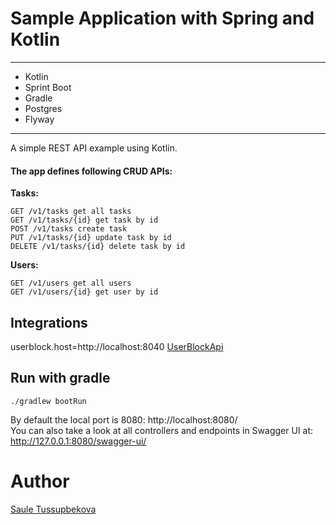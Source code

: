 # Sample Application with Spring and Kotlin
____
- Kotlin
- Sprint Boot
- Gradle
- Postgres
- Flyway
____

A simple REST API example using Kotlin.<br/>
#### The app defines following CRUD APIs:<br/>

**Tasks:**
```
GET /v1/tasks get all tasks
GET /v1/tasks/{id} get task by id
POST /v1/tasks create task
PUT /v1/tasks/{id} update task by id
DELETE /v1/tasks/{id} delete task by id
```

**Users:**
```
GET /v1/users get all users
GET /v1/users/{id} get user by id
```

## Integrations
userblock.host=http://localhost:8040 [UserBlockApi](https://github.com/SauleQA/SpringUserBlockApi)

## Run with gradle
```./gradlew bootRun```<br/>

By default the local port is 8080: http://localhost:8080/<br/>
You can also take a look at all controllers and endpoints in Swagger UI at:
http://127.0.0.1:8080/swagger-ui/

# Author
[Saule Tussupbekova](https://www.linkedin.com/in/saule-tussupbekova/)

